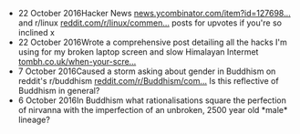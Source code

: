 <ul><li><span class="post_date">22 October 2016</span>Hacker News <a href="https://news.ycombinator.com/item?id=12769803">news.ycombinator.com/item?id=127698…</a> and r/linux <a href="https://www.reddit.com/r/linux/comments/58uc5n/when_your_screen_breaks_in_the_himalayas/">reddit.com/r/linux/commen…</a> posts for upvotes if you're so inclined x</li><li><span class="post_date">22 October 2016</span>Wrote a comprehensive post detailing all the hacks I'm using for my broken laptop screen and slow Himalayan Intermet <a href="http://tombh.co.uk/when-your-screen-breaks-in-the-himalayas">tombh.co.uk/when-your-scre…</a></li><li><span class="post_date"> 7 October 2016</span>Caused a storm asking about gender in Buddhism on reddit's r/buddhism <a href="https://reddit.com/r/Buddhism/comments/563z31/what_rationalisations_square_the_perfection_of/">reddit.com/r/Buddhism/com…</a> Is this reflective of Buddhism in general?</li><li><span class="post_date"> 6 October 2016</span>In Buddhism what rationalisations square the perfection of nirvanna with the imperfection of an unbroken, 2500 year old *male* lineage?</li></ul>